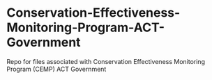 # Conservation-Effectiveness-Monitoring-Program-ACT-Government
Repo for files associated with Conservation Effectiveness Monitoring Program (CEMP) ACT Government
